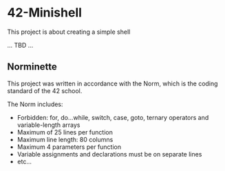 # 42-Minishell
This project is about creating a simple shell

...
TBD
...


## Norminette
This project was written in accordance with the Norm, which is the coding standard of the 42 school.

The Norm includes:
- Forbidden: for, do...while, switch, case, goto, ternary operators and variable-length arrays 
- Maximum of 25 lines per function
- Maximum line length: 80 columns
- Maximum 4 parameters per function 
- Variable assignments and declarations must be on separate lines
- etc...
